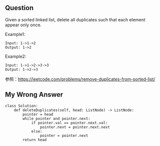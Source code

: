 ## Question
Given a sorted linked list, delete all duplicates such that each element appear only once.

Example1:
```
Input: 1->1->2
Output: 1->2
```

Example2:
```
Input: 1->1->2->3->3
Output: 1->2->3
```

参照：https://leetcode.com/problems/remove-duplicates-from-sorted-list/


## My Wrong Answer
```
class Solution:
    def deleteDuplicates(self, head: ListNode) -> ListNode:        
        pointer = head
        while pointer and pointer.next:
            if pointer.val == pointer.next.val:
                pointer.next = pointer.next.next
            else:
                pointer = pointer.next
        return head
        
```
